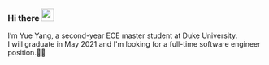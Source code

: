 ### Hi there <a href="https://www.gautamkrishnar.com/"><img src="https://media.giphy.com/media/hvRJCLFzcasrR4ia7z/giphy.gif" width="25px"></a>
I’m Yue Yang, a second-year ECE master student at Duke University.  
I will graduate in May 2021 and I'm looking for a full-time software engineer position.:woman_technologist:

